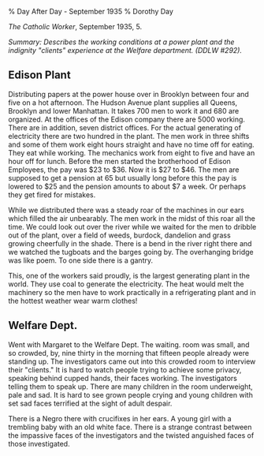 % Day After Day - September 1935
% Dorothy Day

*The Catholic Worker*, September 1935, 5.

*Summary: Describes the working conditions at a power plant and the
indignity "clients" experience at the Welfare department. (DDLW \#292).*

## Edison Plant

Distributing papers at the power house over in Brooklyn between four and
five on a hot afternoon. The Hudson Avenue plant supplies all Queens,
Brooklyn and lower Manhattan. It takes 700 men to work it and 680 are
organized. At the offices of the Edison company there are 5000 working.
There are in addition, seven district offices. For the actual generating
of electricity there are two hundred in the plant. The men work in three
shifts and some of them work eight hours straight and have no time off
for eating. They eat while working. The mechanics work from eight to
five and have an hour off for lunch. Before the men started the
brotherhood of Edison Employees, the pay was \$23 to \$36. Now it is
\$27 to \$46. The men are supposed to get a pension at 65 but usually
long before this the pay is lowered to \$25 and the pension amounts to
about \$7 a week. Or perhaps they get fired for mistakes.

While we distributed there was a steady roar of the machines in our ears
which filled the air unbearably. The men work in the midst of this roar
all the time. We could look out over the river while we waited for the
men to dribble out of the plant, over a field of weeds, burdock,
dandelion and grass growing cheerfully in the shade. There is a bend in
the river right there and we watched the tugboats and the barges going
by. The overhanging bridge was like poem. To one side there is a gantry.

This, one of the workers said proudly, is the largest generating plant
in the world. They use coal to generate the electricity. The heat would
melt the machinery so the men have to work practically in a
refrigerating plant and in the hottest weather wear warm clothes!

## Welfare Dept.

Went with Margaret to the Welfare Dept. The waiting. room was small, and
so crowded, by, nine thirty in the morning that fifteen people already
were standing up. The investigators came out into this crowded room to
interview their "clients." It is hard to watch people trying to achieve
some privacy, speaking behind cupped hands, their faces working. The
investigators telling them to speak up. There are many children in the
room underweight, pale and sad. It is hard to see grown people crying
and young children with set sad faces terrified at the sight of adult
despair.

There is a Negro there with crucifixes in her ears. A young girl with a
trembling baby with an old white face. There is a strange contrast
between the impassive faces of the investigators and the twisted
anguished faces of those investigated.
